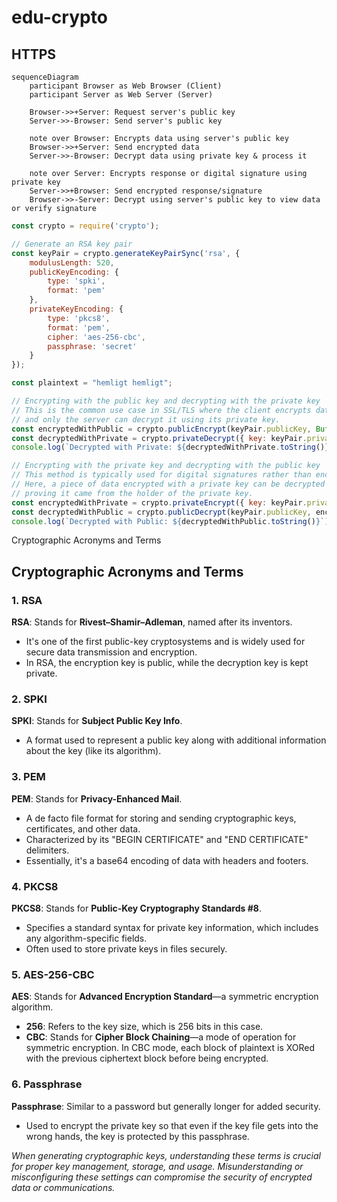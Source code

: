# edu-crypto

## HTTPS

```mermaid
sequenceDiagram
    participant Browser as Web Browser (Client)
    participant Server as Web Server (Server)

    Browser->>+Server: Request server's public key
    Server->>-Browser: Send server's public key

    note over Browser: Encrypts data using server's public key
    Browser->>+Server: Send encrypted data
    Server->>-Browser: Decrypt data using private key & process it

    note over Server: Encrypts response or digital signature using private key
    Server->>+Browser: Send encrypted response/signature
    Browser->>-Server: Decrypt using server's public key to view data or verify signature
```

```js
const crypto = require('crypto');

// Generate an RSA key pair
const keyPair = crypto.generateKeyPairSync('rsa', {
    modulusLength: 520,
    publicKeyEncoding: {
        type: 'spki',
        format: 'pem'
    },
    privateKeyEncoding: {
        type: 'pkcs8',
        format: 'pem',
        cipher: 'aes-256-cbc',
        passphrase: 'secret'
    }
});

const plaintext = "hemligt hemligt";

// Encrypting with the public key and decrypting with the private key
// This is the common use case in SSL/TLS where the client encrypts data using the server's public key, 
// and only the server can decrypt it using its private key.
const encryptedWithPublic = crypto.publicEncrypt(keyPair.publicKey, Buffer.from(plaintext));
const decryptedWithPrivate = crypto.privateDecrypt({ key: keyPair.privateKey, passphrase: 'secret' }, encryptedWithPublic);
console.log(`Decrypted with Private: ${decryptedWithPrivate.toString()}`);

// Encrypting with the private key and decrypting with the public key
// This method is typically used for digital signatures rather than encryption in SSL/TLS. 
// Here, a piece of data encrypted with a private key can be decrypted by anyone with the public key, 
// proving it came from the holder of the private key.
const encryptedWithPrivate = crypto.privateEncrypt({ key: keyPair.privateKey, passphrase: 'secret' }, Buffer.from(plaintext));
const decryptedWithPublic = crypto.publicDecrypt(keyPair.publicKey, encryptedWithPrivate);
console.log(`Decrypted with Public: ${decryptedWithPublic.toString()}`);
```

  Cryptographic Acronyms and Terms

Cryptographic Acronyms and Terms
--------------------------------

### 1\. RSA

**RSA**: Stands for **Rivest–Shamir–Adleman**, named after its inventors.

*   It's one of the first public-key cryptosystems and is widely used for secure data transmission and encryption.
*   In RSA, the encryption key is public, while the decryption key is kept private.

### 2\. SPKI

**SPKI**: Stands for **Subject Public Key Info**.

*   A format used to represent a public key along with additional information about the key (like its algorithm).

### 3\. PEM

**PEM**: Stands for **Privacy-Enhanced Mail**.

*   A de facto file format for storing and sending cryptographic keys, certificates, and other data.
*   Characterized by its "BEGIN CERTIFICATE" and "END CERTIFICATE" delimiters.
*   Essentially, it's a base64 encoding of data with headers and footers.

### 4\. PKCS8

**PKCS8**: Stands for **Public-Key Cryptography Standards #8**.

*   Specifies a standard syntax for private key information, which includes any algorithm-specific fields.
*   Often used to store private keys in files securely.

### 5\. AES-256-CBC

**AES**: Stands for **Advanced Encryption Standard**—a symmetric encryption algorithm.

*   **256**: Refers to the key size, which is 256 bits in this case.
*   **CBC**: Stands for **Cipher Block Chaining**—a mode of operation for symmetric encryption. In CBC mode, each block of plaintext is XORed with the previous ciphertext block before being encrypted.

### 6\. Passphrase

**Passphrase**: Similar to a password but generally longer for added security.

*   Used to encrypt the private key so that even if the key file gets into the wrong hands, the key is protected by this passphrase.

_When generating cryptographic keys, understanding these terms is crucial for proper key management, storage, and usage. Misunderstanding or misconfiguring these settings can compromise the security of encrypted data or communications._
